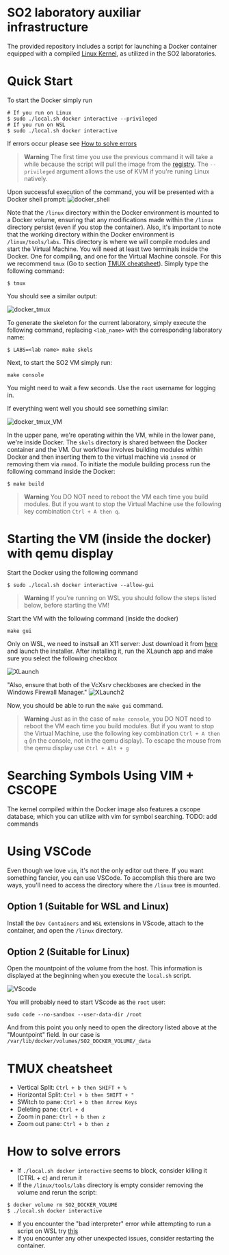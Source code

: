 # SO2 laboratory auxiliar infrastructure
The provided repository includes a script for launching a Docker container equipped with a compiled [Linux Kernel](https://github.com/linux-kernel-labs/linux), as utilized in the SO2 laboratories.

# Quick Start
To start the Docker simply run
```
# If you run on Linux
$ sudo ./local.sh docker interactive --privileged
# If you run on WSL
$ sudo ./local.sh docker interactive 
```

If errors occur please see  [How to solve errors](#how-to-solve-errors)

> **Warning**
> The first time you use the previous command it will take a while because the script will pull the image from the [registry](https://gitlab.cs.pub.ro/so2/so2-assignments/container_registry).
> The `--privileged` argument allows the use of KVM if you're runing Linux natively.

Upon successful execution of the command, you will be presented with a Docker shell prompt:
![docker_shell](./img/docker_shell.png)


Note that the `/linux` directory within the Docker environment is mounted to a Docker volume, ensuring that any modifications made within the `/linux` directory persist (even if you stop the container).
Also, it's important to note that the working directory within the Docker environment is `/linux/tools/labs`.
This directory is where we will compile modules and start the Virtual Machine.
You will need at least two terminals inside the Docker.
One for compiling, and one for the Virtual Machine console.
For this we recommend `tmux` (Go to section [TMUX cheatsheet](#tmux-cheatsheet)).
Simply type the following command:
```
$ tmux
```

You should see a similar output:

![docker_tmux](./img/docker_tmux.png)

To generate the skeleton for the current laboratory, simply execute the following command, replacing `<lab_name>` with the corresponding laboratory name:
```
$ LABS=<lab name> make skels
```

Next, to start the SO2 VM simply run:
```
make console
```
You might need to wait a few seconds.
Use the `root` username for logging in.

If everything went well you should see something similar:

![docker_tmux_VM](./img/docker_tmux_VM.png)

In the upper pane, we're operating within the VM, while in the lower pane, we're inside Docker.
The `skels` directory is shared between the Docker container and the VM.
Our workflow involves building modules within Docker and then inserting them to the virtual machine via `insmod` or removing them via `rmmod`.
To initiate the module building process run the following command inside the Docker:
```
$ make build
```

> **Warning**
> You DO NOT need to reboot the VM each time you build modules.
> But if you want to stop the Virtual Machine use the following key combination `Ctrl + A then q`.

# Starting the VM (inside the docker) with qemu display
Start the Docker using the following command
```
$ sudo ./local.sh docker interactive --allow-gui
```

> **Warning**
> If you're running on WSL you should follow the steps listed below, before starting the VM!

Start the VM with the following command (inside the docker)
```
make gui
```

Only on WSL, we need to instsall an X11 server:
Just download it from [here](https://sourceforge.net/projects/vcxsrv/) and launch the installer.
After installing it, run the XLaunch app and make sure you select the following checkbox

![XLaunch](./img/XLaunch.png)

"Also, ensure that both of the VcXsrv checkboxes are checked in the Windows Firewall Manager."
![XLaunch2](./img/XLaunch2.png)

Now, you should be able to run the `make gui` command.

> **Warning**
> Just as in the case of `make console`, you DO NOT need to reboot the VM each time you build modules.
> But if you want to stop the Virtual Machine, use the following key combination `Ctrl + A then q` (in the console, not in the qemu display).
> To escape the mouse from the qemu display use `Ctrl + Alt + g`

# Searching Symbols Using VIM + CSCOPE
The kernel compiled within the Docker image also features a cscope database, which you can utilize with vim for symbol searching.
TODO: add commands

# Using VSCode
Even though we love `vim`, it's not the only editor out there.
If you want something fancier, you can use VSCode.
To accomplish this there are two ways, you'll need to access the directory where the `/linux` tree is mounted.

## Option 1 (Suitable for WSL and Linux)
Install the `Dev Containers` and `WSL` extensions in VScode, attach to the container, and open the `/linux` directory.

## Option 2 (Suitable for Linux)
Open the mountpoint of the volume from the host.
This information is displayed at the beginning when you execute the `local.sh` script.

![VScode](./img/VScode.png)

You will probably need to start VScode as the `root` user:
```
sudo code --no-sandbox --user-data-dir /root
```

And from this point you only need to open the directory listed above at the "Mountpoint" field.
In our case is `/var/lib/docker/volumes/SO2_DOCKER_VOLUME/_data`

# TMUX cheatsheet

* Vertical Split: `Ctrl + b then SHIFT + %`
* Horizontal Split: `Ctrl + b then SHIFT + "`
* SWitch to pane: `Ctrl + b then Arrow Keys`
* Deleting pane: `Ctrl + d`
* Zoom in pane: `Ctrl + b then z`
* Zoom out pane: `Ctrl + b then z`

# How to solve errors

* If `./local.sh docker interactive` seems to block, consider killing it (CTRL + c) and rerun it
* If the `/linux/tools/labs` directory is empty consider removing the volume and rerun the script:
```
$ docker volume rm SO2_DOCKER_VOLUME
$ ./local.sh docker interactive
```
* If you encounter the "bad interpreter" error while attempting to run a script on WSL try [this](https://stackoverflow.com/questions/14219092/bash-script-bin-bashm-bad-interpreter-no-such-file-or-directory)
* If you encounter any other unexpected issues, consider restarting the container.
